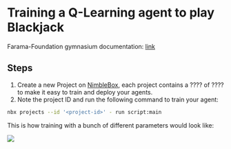 # Training a Q-Learning agent to play Blackjack

Farama-Foundation gymnasium documentation: [link](https://gymnasium.farama.org/tutorials/training_agents/blackjack_tutorial/)

## Steps

1. Create a new Project on [NimbleBox](https://app.nimblebox.ai/), each project contains a ???? of ???? to make it easy to train and deploy your agents.
2. Note the project ID and run the following command to train your agent:

```bash
nbx projects --id '<project-id>' - run script:main
```

This is how training with a bunch of different parameters would look like:

<img src="https://d2e931syjhr5o9.cloudfront.net/nbox/blackjack-project.png">
